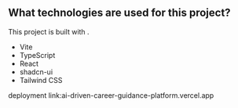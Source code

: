 

## What technologies are used for this project?

This project is built with .

- Vite
- TypeScript
- React
- shadcn-ui
- Tailwind CSS

deployment link:ai-driven-career-guidance-platform.vercel.app


